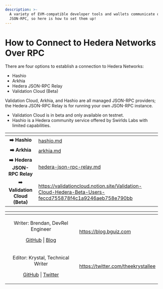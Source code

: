 ```yaml
---
description: >-
  A variety of EVM-compatible developer tools and wallets communicate over
  JSON-RPC, so here is how to set them up!
---
```


# How to Connect to Hedera Networks Over RPC

There are four options to establish a connection to Hedera Networks:

* Hashio
* Arkhia
* Hedera JSON-RPC Relay
* Validation Cloud (Beta)

Validation Cloud, Arkhia, and Hashio are all managed JSON-RPC providers; the Hedera JSON-RPC Relay is for running your own JSON-RPC instance.&#x20;

* Validation Cloud is in beta and only available on testnet.
* Hashio is a Hedera community service offered by Swirlds Labs with limited capabilities.

<table data-card-size="large" data-view="cards"><thead><tr><th align="center"></th><th data-hidden data-card-target data-type="content-ref"></th><th data-hidden data-card-cover data-type="files"></th></tr></thead><tbody><tr><td align="center"><strong>➡️ Hashio</strong></td><td><a href="hashio.md">hashio.md</a></td><td></td></tr><tr><td align="center"><strong>➡️ Arkhia</strong></td><td><a href="arkhia.md">arkhia.md</a></td><td></td></tr><tr><td align="center"><strong>➡️ Hedera JSON-RPC Relay</strong></td><td><a href="hedera-json-rpc-relay.md">hedera-json-rpc-relay.md</a></td><td></td></tr><tr><td align="center">➡️ <strong>Validation Cloud (Beta)</strong></td><td><a href="https://validationcloud.notion.site/Validation-Cloud-Hedera-Beta-Users-feccd755878f4c1a9246aeb758e790bb">https://validationcloud.notion.site/Validation-Cloud-Hedera-Beta-Users-feccd755878f4c1a9246aeb758e790bb</a></td><td></td></tr></tbody></table>



<table data-card-size="large" data-view="cards"><thead><tr><th align="center"></th><th data-hidden data-card-target data-type="content-ref"></th></tr></thead><tbody><tr><td align="center"><p>Writer: Brendan, DevRel Engineer</p><p><a href="https://github.com/bguiz">GitHub</a> | <a href="https://blog.bguiz.com">Blog</a></p></td><td><a href="https://blog.bguiz.com">https://blog.bguiz.com</a></td></tr><tr><td align="center"><p>Editor: Krystal, Technical Writer</p><p><a href="https://github.com/theekrystallee">GitHub</a> | <a href="https://twitter.com/theekrystallee">Twitter</a></p></td><td><a href="https://twitter.com/theekrystallee">https://twitter.com/theekrystallee</a></td></tr></tbody></table>
